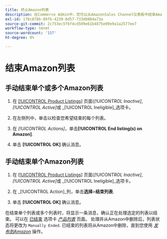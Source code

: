 ```yaml
---
title: 终止Amazon列表
description: 在Commerce Admin中，您可以从AmazonSales Channel仪表板中结束Amazon列表。
exl-id: 178c878b-89fb-4239-8d57-733d0884a73a
source-git-commit: 2c753ec5f6f4cd509e61b4875e09e9a1a2577ee7
workflow-type: tm+mt
source-wordcount: '157'
ht-degree: 0%

---
```


# 结束Amazon列表

## 手动结束单个或多个Amazon列表

1. 在 [[!UICONTROL Product Listings]](./managing-product-listings.md) 页面(_[!UICONTROL Inactive]_,_[!UICONTROL Active]_&#x200B;或 _[!UICONTROL Ineligible]_选项卡。

1. 在左侧列中，单击以检查您希望结束的每个列表。

1. 在 _[!UICONTROL Actions]_，单击&#x200B;**[!UICONTROL End listing(s) on Amazon]**.

1. 单击 **[!UICONTROL OK]** 确认消息。

## 手动结束单个Amazon列表

1. 在 [[!UICONTROL Product Listings]](./managing-product-listings.md) 页面(_[!UICONTROL Inactive]_,_[!UICONTROL Active]_&#x200B;或 _[!UICONTROL Ineligible]_选项卡。

1. 在 _[!UICONTROL Action]_列，单击&#x200B;**选择**>**结束列表**.

1. 单击 **[!UICONTROL OK]** 确认消息。

在结束单个列表或多个列表时，将显示一条消息，确认正在处理选定的列表以结束。 可以在 [已结束](./ended-listings.md) 选项卡 [_产品列表_](./managing-product-listings.md) 页面。 处理并从Amazon中删除后，列表状态将更改为 `Manually Ended`. 已结束的列表将从Amazon中删除，直到您使用 [_发布到Amazon_](./publish-listings-manually.md) 操作。
